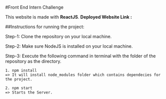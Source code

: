 #Front End Intern Challenge

This website is made with **ReactJS**.
**Deployed Website Link :**

##Instructions for running the project:

Step-1:
Clone the repository on your local machine.

Step-2:
Make sure NodeJS is installed on your local machine.

Step-3:
Execute the following command in terminal with the folder of the repository as the
directory.

    1. npm install
    => It will install node_modules folder which contains dependecies for the project.

    2. npm start
    => Starts the Server.
